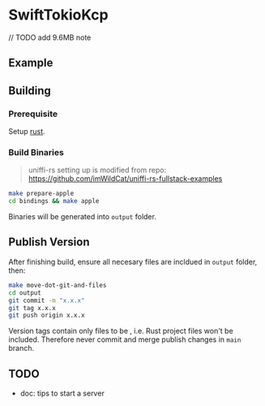 # SwiftTokioKcp

// TODO add 9.6MB note

## Example

## Building

### Prerequisite

Setup [rust](https://rustup.rs/).

### Build Binaries

> uniffi-rs setting up is modified from repo: https://github.com/imWildCat/uniffi-rs-fullstack-examples

```bash
make prepare-apple
cd bindings && make apple
```

Binaries will be generated into `output` folder.

## Publish Version

After finishing build, ensure all necesary files are incldued in `output` folder, then:

```bash
make move-dot-git-and-files
cd output
git commit -m "x.x.x"
git tag x.x.x
git push origin x.x.x
```

Version tags contain only files to be , i.e. Rust project files won't be included. Therefore never commit and merge publish changes in `main` branch.

## TODO
- doc: tips to start a server
